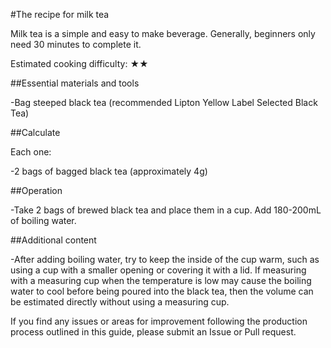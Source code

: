#The recipe for milk tea

Milk tea is a simple and easy to make beverage. Generally, beginners only need 30 minutes to complete it.

Estimated cooking difficulty: ★★

##Essential materials and tools

-Bag steeped black tea (recommended Lipton Yellow Label Selected Black Tea)

##Calculate

Each one:

-2 bags of bagged black tea (approximately 4g)

##Operation

-Take 2 bags of brewed black tea and place them in a cup. Add 180-200mL of boiling water.

##Additional content

-After adding boiling water, try to keep the inside of the cup warm, such as using a cup with a smaller opening or covering it with a lid. If measuring with a measuring cup when the temperature is low may cause the boiling water to cool before being poured into the black tea, then the volume can be estimated directly without using a measuring cup.

If you find any issues or areas for improvement following the production process outlined in this guide, please submit an Issue or Pull request.